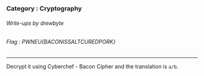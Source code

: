 ### Category : Cryptography
###### Write-ups by drewbyte
###### Flag : PWNEU{BACONISSALTCUREDPORK}
---

Decrypt it using Cyberchef - Bacon Cipher and the translation is ``a/b``.


<br>
<img src="https://github.com/drew-byte/pwneu-writeups/blob/main/00x8%20saved%20images/Pasted%20image%2020240320110726.png" alt="">
 <br>